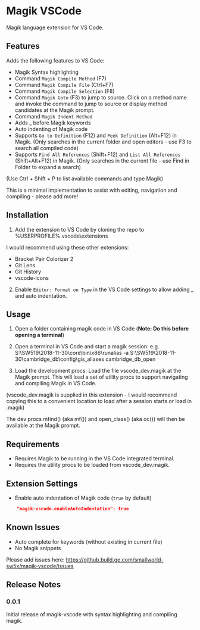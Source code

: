 # Magik VSCode

Magik language extension for VS Code.

## Features

Adds the following features to VS Code:
* Magik Syntax highlighting
* Command `Magik Compile Method` (F7)
* Command `Magik Compile File` (Ctrl+F7)
* Command `Magik Compile Selection` (F8)
* Command `Magik Goto` (F3) to jump to source. Click on a method name and invoke the command to jump to source or display method candidates at the Magik prompt.
* Command `Magik Indent Method`
* Adds _ before Magik keywords
* Auto indenting of Magik code
* Supports `Go to Definition` (F12) and `Peek Definition` (Alt+F12) in Magik. (Only searches in the current folder and open editors - use F3 to search all compiled code)
* Supports `Find All References` (Shift+F12) and `List All References` (Shift+Alt+F12) in Magik. (Only searches in the current file - use Find in Folder to expand a search)

(Use Ctrl + Shift + P to list available commands and type Magik)

This is a minimal implementation to assist with editing, navigation and compiling - please add more!

## Installation

1. Add the extension to VS Code by cloning the repo to %USERPROFILE%\.vscode\extensions

I would recommend using these other extensions:
* Bracket Pair Colorizer 2
* Git Lens
* Git History
* vscode-icons

2. Enable `Editor: Format on Type` in the VS Code settings to allow adding _ and auto indentation.


## Usage

1. Open a folder containing magik code in VS Code (**Note: Do this before opening a terminal**)

2. Open a terminal in VS Code and start a magik session:
e.g. S:\SW519\2018-11-30\core\bin\x86\runalias -a S:\SW519\2018-11-30\cambridge_db\config\gis_aliases cambridge_db_open

3. Load the development procs:
Load the file vscode_dev.magik at the Magik prompt.
This will load a set of utility procs to support navigating and compiling Magik in VS Code.

(vscode_dev.magik is supplied in this extension - I would recommend copying this to a convenient location to load after a session starts or load in .magik)

The dev procs mfind() (aka mf()) and open_class() (aka oc()) will then be available at the Magik prompt.


## Requirements

* Requires Magik to be running in the VS Code integrated terminal.
* Requires the utility procs to be loaded from vscode_dev.magik.


## Extension Settings

* Enable auto indentation of Magik code (`true` by default)
```json
    "magik-vscode.enableAutoIndentation": true
```

## Known Issues

* Auto complete for keywords (without existing in current file)
* No Magik snippets

Please add issues here:
https://github.build.ge.com/smallworld-sw5x/magik-vscode/issues

## Release Notes


### 0.0.1

Initial release of magik-vscode with syntax highlighting and compiling magik.
